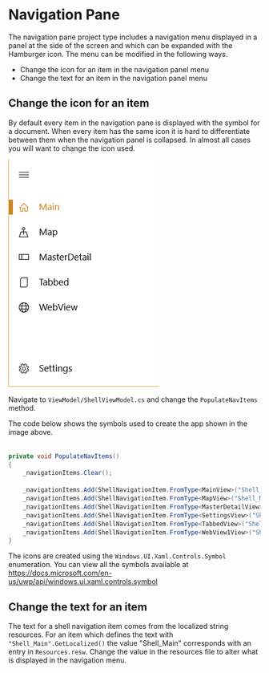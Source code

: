 # Navigation Pane

The navigation pane project type includes a navigation menu displayed in a panel at the side of the screen and which can be expanded with the Hamburger icon. The menu can be modified in the following ways.

* Change the icon for an item in the navigation panel menu
* Change the text for an item in the navigation panel menu

## Change the icon for an item

By default every item in the navigation pane is displayed with the symbol for a document.
When every item has the same icon it is hard to differentiate between them when the navigation panel is collapsed. In almost all cases you will want to change the icon used.

![](../resources/modifications/NavMenu_Different_Symbols.png)

Navigate to `ViewModel/ShellViewModel.cs` and change the `PopulateNavItems` method.

The code below shows the symbols used to create the app shown in the image above.

```csharp

private void PopulateNavItems()
{
    _navigationItems.Clear();

    _navigationItems.Add(ShellNavigationItem.FromType<MainView>("Shell_Main".GetLocalized(), Symbol.Home));
    _navigationItems.Add(ShellNavigationItem.FromType<MapView>("Shell_Map".GetLocalized(), Symbol.Map));
    _navigationItems.Add(ShellNavigationItem.FromType<MasterDetailView>("Shell_MasterDetail".GetLocalized(), Symbol.DockLeft));
    _navigationItems.Add(ShellNavigationItem.FromType<SettingsView>("Shell_Settings".GetLocalized(), Symbol.Setting));
    _navigationItems.Add(ShellNavigationItem.FromType<TabbedView>("Shell_Tabbed".GetLocalized(), Symbol.Document)); // This is still the default
    _navigationItems.Add(ShellNavigationItem.FromType<WebView1View>("Shell_WebView1".GetLocalized(), Symbol.Globe));
}

```

The icons are created using the `Windows.UI.Xaml.Controls.Symbol` enumeration. You can view all the symbols available at <https://docs.microsoft.com/en-us/uwp/api/windows.ui.xaml.controls.symbol>

## Change the text for an item

The text for a shell navigation item comes from the localized string resources. For an item which defines the text with `"Shell_Main".GetLocalized()` the value "Shell_Main" corresponds with an entry in `Resources.resw`. Change the value in the resources file to alter what is displayed in the navigation menu.